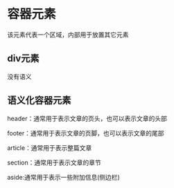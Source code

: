 # 容器元素

该元素代表一个区域，内部用于放置其它元素

## div元素

没有语义

## 语义化容器元素

header：通常用于表示文章的页头，也可以表示文章的头部

footer：通常用于表示文章的页脚，也可以表示文章的尾部

article：通常用于表示整篇文章

section：通常用于表示文章的章节

aside:通常用于表示一些附加信息(侧边栏)